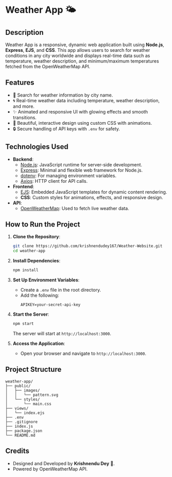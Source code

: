 
# Weather App 🌤️

## Description
Weather App is a responsive, dynamic web application built using **Node.js**, **Express**, **EJS**, and **CSS**. This app allows users to search for weather conditions in any city worldwide and displays real-time data such as temperature, weather description, and minimum/maximum temperatures fetched from the OpenWeatherMap API.

## Features
- 🌟 Search for weather information by city name.
- 🌀 Real-time weather data including temperature, weather description, and more.
- ✨ Animated and responsive UI with glowing effects and smooth transitions.
- 🎨 Beautiful, interactive design using custom CSS with animations.
- 🔒 Secure handling of API keys with `.env` for safety.

## Technologies Used
- **Backend**:
  - [Node.js](https://nodejs.org/): JavaScript runtime for server-side development.
  - [Express](https://expressjs.com/): Minimal and flexible web framework for Node.js.
  - [dotenv](https://www.npmjs.com/package/dotenv): For managing environment variables.
  - [Axios](https://axios-http.com/): HTTP client for API calls.
- **Frontend**:
  - [EJS](https://ejs.co/): Embedded JavaScript templates for dynamic content rendering.
  - **CSS**: Custom styles for animations, effects, and responsive design.
- **API**:
  - [OpenWeatherMap](https://openweathermap.org/api): Used to fetch live weather data.

## How to Run the Project
1. **Clone the Repository**:
   ```bash
   git clone https://github.com/krishnendudey167/Weather-Website.git
   cd weather-app
   ```

2. **Install Dependencies**:
   ```bash
   npm install
   ```

3. **Set Up Environment Variables**:
   - Create a `.env` file in the root directory.
   - Add the following:
     ```
     APIKEY=your-secret-api-key
     ```

4. **Start the Server**:
   ```bash
   npm start
   ```
   The server will start at `http://localhost:3000`.

5. **Access the Application**:
   - Open your browser and navigate to `http://localhost:3000`.

## Project Structure
```
weather-app/
├── public/
│   ├── images/
│   │   └── pattern.svg
│   └── styles/
│       └── main.css
├── views/
│   └── index.ejs
├── .env
├── .gitignore
├── index.js
├── package.json
└── README.md
```

## Credits
- Designed and Developed by **Krishnendu Dey** 🚀.
- Powered by OpenWeatherMap API.

